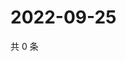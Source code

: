 # 2022-09-25

共 0 条

<!-- BEGIN WEIBO -->
<!-- 最后更新时间 Sun Sep 25 2022 12:07:56 GMT+0800 (China Standard Time) -->

<!-- END WEIBO -->
